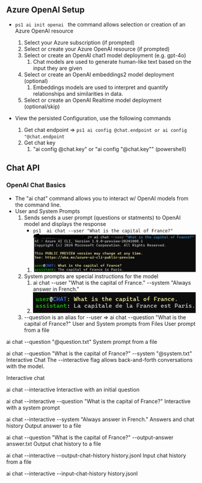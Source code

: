 ## Azure OpenAI Setup
* ```ps1 ai init openai ``` the command allows selection or creation of an Azure OpenAI resource
  1. Select your Azure subscription (if prompted)
  1. Select or create your Azure OpenAI resource (if prompted)
  1. Select or create an OpenAI chat1 model deployment (e.g. gpt-4o)
      1. Chat models are used to generate human-like text based on the input they are given
  1. Select or create an OpenAI embeddings2 model deployment (optional)
      1. Embeddings models are used to interpret and quantify relationships and similarities in data.
  1. Select or create an OpenAI Realtime model deployment (optional/skip)

* View the persisted Configuration, use the following commands
  1. Get chat endpoint => ```ps1 ai config @chat.endpoint or ai config "@chat.endpoint ```
  1. Get chat key 
      1. "ai config @chat.key" or "ai config "@chat.key"" (powershell)

## Chat API
### OpenAI Chat Basics
* The "ai chat" command allows you to interact w/ OpenAI models from the command line.
* User and System Prompts
  1. Sends sends a user prompt (questions or statments) to OpenAI model and displays the response
      * ```ps1  ai chat --user "What is the capital of France?" ```
      1. <img src="https://github.com/mkader/Book-of-AI---Azure/blob/main/02.01.user_prompt.png">
  1. System prompts are special instructions for the model 
      1. ai chat --user "What is the capital of France." --system "Always answer in French."
      1. <img src="https://github.com/mkader/Book-of-AI---Azure/blob/main/02.02.system_prompt.png">
  1. --question is an alias for --user => ai chat --question "What is the capital of France?"
User and System prompts from Files
User prompt from a file

ai chat --question "@question.txt"
System prompt from a file

ai chat --question "What is the capital of France?" --system "@system.txt"
Interactive Chat
The --interactive flag allows back-and-forth conversations with the model.

Interactive chat

ai chat --interactive
Interactive with an initial question

ai chat --interactive --question "What is the capital of France?"
Interactive with a system prompt

ai chat --interactive --system "Always answer in French."
Answers and chat history
Output answer to a file

ai chat --question "What is the capital of France?" --output-answer answer.txt
Output chat history to a file

ai chat --interactive --output-chat-history history.jsonl
Input chat history from a file

ai chat --interactive --input-chat-history history.jsonl
